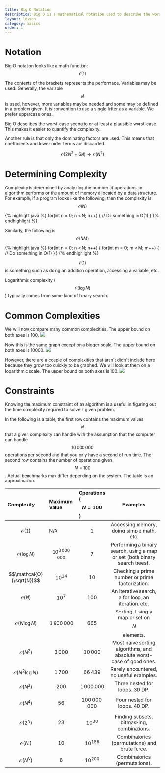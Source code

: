 ```yaml
---
title: Big O Notation
description: Big O is a mathematical notation used to describe the worst-case performance of an algorithm or data structure. More specifically, it represents the number of operations an algorithm executes or the amount of memory a data structure takes. These two, are respectively called time complexity and space complexity.
layout: lesson
category: basics
order: 1
---
```


# Notation
Big O notation looks like a math function: $$\mathcal{O}(1)$$

The contents of the brackets represents the performace. Variables may be used. Generally, the variable $$N$$ is used, however, more variables may be needed and some may be defined in a problem given. It is convention to use a single letter as a variable. We prefer uppercase ones.

Big O describes the worst-case scenario or at least a plausible worst-case. This makes it easier to quantify the complexity.

Another rule is that only the dominating factors are used. This means that coefficients and lower order terms are discarded.

$$\mathcal{O}(2N^2+6N) \to \mathcal{O}(N^2)$$

# Determining Complexity
Complexity is determined by analyzing the number of operations an algorithm performs or the amount of memory allocated by a data structure. For example, if a program looks like the following, then the complexity is $$\mathcal{O}(N)$$

{% highlight java %}
for(int n = 0; n < N; n++) {
	// Do something in O(1)
}
{% endhighlight %}

Similarly, the following is $$\mathcal{O}(NM)$$

{% highlight java %}
for(int n = 0; n < N; n++) {
	for(int m = 0; m < M; m++) {
		// Do something in O(1)
	}
}
{% endhighlight %}

$$\mathcal{O}(1)$$ is something such as doing an addition operation, accessing a variable, etc.

Logarithmic complexity ($$\mathcal{O}(\log N)$$) typically comes from some kind of binary search.

# Common Complexities
We will now compare many common complexities. The upper bound on both axes is 100.
<img class="figure" src="/assets/cpt/diagrams/big_o_notation1.png">

Now this is the same graph except on a bigger scale. The upper bound on both axes is 10000.
<img class="figure" src="/assets/cpt/diagrams/big_o_notation2.png">

However, there are a couple of complexities that aren't didn't include here because they grow too quickly to be graphed. We will look at them on a logarithmic scale. The upper bound on both axes is 100.
<img class="figure" src="/assets/cpt/diagrams/big_o_notation3.png">

# Constraints
Knowing the maximum constraint of an algorithm is a useful in figuring out the time complexity required to solve a given problem.

In the following is a table, the first row contains the maximum values $$N$$ that a given complexity can handle with the assumption that the computer can handle $${10\,000\,000}$$ operations per second and that you only have a second of run time. The second row contains the number of operations given $$N=100$$. Actual benchmarks may differ depending on the system. The table is an approximation.

| Complexity                 | Maximum Value        | Operations ($$N=100$$) | Examples                                                                   |
|:---------------------------|:---------------------|:-----------------------|:--------------------------------------------------------------------------:|
| $$\mathcal{O}(1)$$         | N/A                  | $$1$$                  | Accessing memory, doing simple math, etc.                                  |
| $$\mathcal{O}(\log N)$$    | $$10^{3\,000\,000}$$ | $$7$$                  | Performing a binary search, using a map or set (both binary search trees). |
| $$\mathcal{O}(\sqrt{N})$$  | $$10^{14}$$          | $$10$$                 | Checking a prime number or prime factorization.                            |
| $$\mathcal{O}(N)$$         | $$10^{7}$$           | $$100$$                | An iterative search, a for loop, an iteration, etc.                        |
| $$\mathcal{O}(N\log N)$$   | $$1\,600\,000$$      | $$665$$                | Sorting. Using a map or set on $$N$$ elements.                             |
| $$\mathcal{O}(N^2)$$       | $$3\,000$$           | $$10\,000$$            | Most naive sorting algorithms, and absolute worst-case of good ones.       |
| $$\mathcal{O}(N^2\log N)$$ | $$1\,700$$           | $$66\,439$$            | Rarely encountered, no useful examples.                                    |
| $$\mathcal{O}(N^3)$$       | $$200$$              | $$1\,000\,000$$        | Three nested for loops. 3D DP.                                             |
| $$\mathcal{O}(N^4)$$       | $$56$$               | $$100\,000\,000$$      | Four nested for loops. 4D DP.                                              |
| $$\mathcal{O}(2^N)$$       | $$23$$               | $$10^{30}$$            | Finding subsets, bitmasking, combinations.                                 |
| $$\mathcal{O}(N!)$$        | $$10$$               | $$10^{158}$$           | Combinatorics (permutations) and brute force.                              |
| $$\mathcal{O}(N^N)$$       | $$8$$                | $$10^{200}$$           | Combinatorics (permutations).                                              |
